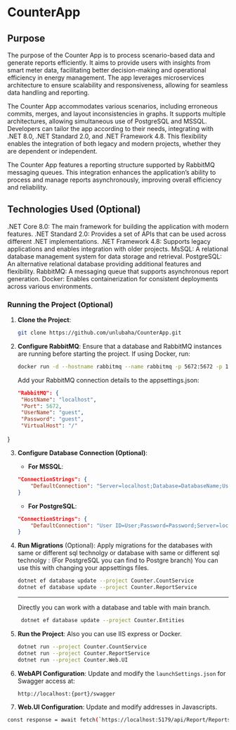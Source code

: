 # CounterApp
## Purpose
The purpose of the Counter App is to process scenario-based data and generate reports efficiently. It aims to provide users with insights from smart meter data, facilitating better decision-making and operational efficiency in energy management. The app leverages microservices architecture to ensure scalability and responsiveness, allowing for seamless data handling and reporting.

The Counter App accommodates various scenarios, including erroneous commits, merges, and layout inconsistencies in graphs. It supports multiple architectures, allowing simultaneous use of PostgreSQL and MSSQL. Developers can tailor the app according to their needs, integrating with .NET 8.0, .NET Standard 2.0, and .NET Framework 4.8. This flexibility enables the integration of both legacy and modern projects, whether they are dependent or independent.

The Counter App features a reporting structure supported by RabbitMQ messaging queues. This integration enhances the application’s ability to process and manage reports asynchronously, improving overall efficiency and reliability.

## Technologies Used (Optional)

.NET Core 8.0: The main framework for building the application with modern features.
.NET Standard 2.0: Provides a set of APIs that can be used across different .NET implementations.
.NET Framework 4.8: Supports legacy applications and enables integration with older projects.
MsSQL: A relational database management system for data storage and retrieval.
PostgreSQL: An alternative relational database providing additional features and flexibility.
RabbitMQ: A messaging queue that supports asynchronous report generation.
Docker: Enables containerization for consistent deployments across various environments.

### Running the Project (Optional)
1. **Clone the Project**:
    ```bash
    git clone https://github.com/unlubaha/CounterApp.git
    ```

2. **Configure RabbitMQ**:
    Ensure that a database and RabbitMQ instances are running before starting the project. If using Docker, run:
    ```bash
    docker run -d --hostname rabbitmq --name rabbitmq -p 5672:5672 -p 15672:15672 rabbitmq:3-management
    ```
    Add your RabbitMQ connection details to the appsettings.json:
   ```json
   "RabbitMQ": {
    "HostName": "localhost",
    "Port": 5672,
    "UserName": "guest",
    "Password": "guest",
    "VirtualHost": "/"
  }

3. **Configure Database Connection (Optional)**:
    - **For MSSQL**:
    ```json
    "ConnectionStrings": {
        "DefaultConnection": "Server=localhost;Database=DatabaseName;User Id=User;Password=Password;TrustServerCertificate=True;"
    }
    ```
    - **For PostgreSQL**:
    ```json
    "ConnectionStrings": {
        "DefaultConnection": "User ID=User;Password=Password;Server=localhost;Port=5432;Database=DatabaseName;IntegratedSecurity=true;Pooling=True;"
    }
    ```

4. **Run Migrations** (Optional):
    Apply migrations for the databases with same or different sql technolgy or database with same or different sql technolgy :
    (For PostgreSQL you can find to Postgre branch)
    You can use this with changing your appsettings files.
    ```bash
    dotnet ef database update --project Counter.CountService
    dotnet ef database update --project Counter.ReportService
    ```
    ----------------------------------------------------------------
    Directly you can work with a database and table with main branch.

   ```bash
    dotnet ef database update --project Counter.Entities
    ```

5. **Run the Project**:
    Also you can use IIS express or Docker.
    ```bash
    dotnet run --project Counter.CountService
    dotnet run --project Counter.ReportService
    dotnet run --project Counter.Web.UI
    ```

7. **WebAPI Configuration**:
    Update and modify the `launchSettings.json` for Swagger access at:
    ```url
    http://localhost:{port}/swagger
    ```

 8. **Web.UI Configuration**:
    Update and modify addresses in Javascripts.
```bash
const response = await fetch(`https://localhost:5179/api/Report/Reports?serialNumber=${serialNumber}`);
```
